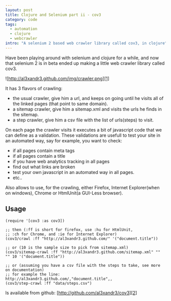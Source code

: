 ```yaml
--- 
layout: post
title: Clojure and Selenium part ii - cov3
category: code
tags:
  - automation
  - clojure
  - webcrawler
intro: "A selenium 2 based web crawler library called cov3, in clojure"
---
```


Have been playing around with selenium and clojure for a while, and now that
selenium 2 is in beta ended up making a little web crawler library called
cov3.

![http://al3xandr3.github.com/img/crawler.png][1]

It has 3 flavors of crawling:

  * the usual crawler, give him a url, and keeps on going until he visits all of the linked pages (that point to same domain). 
  * a sitemap crawler, give him a sitemap.xml and visits the urls he finds in the sitemap. 
  * a step crawler, give him a csv file with the list of urls(steps) to visit. 

On each page the crawler visits it executes a bit of javascript code that we
can define as a validation. These validations are usefull to test your site in
an automated way, say for example, you want to check:

 * if all pages contain meta tags 
 * if all pages contain a title 
 * if you have web analytics tracking in all pages 
 * find out what links are broken 
 * test your own javascript in an automated way in all pages. 
 * etc.. 

Also allows to use, for the crawling, either Firefox, Internet Explorer(when
on windows), Chrome or HtmlUnit(a GUI-Less browser).

## Usage

    
    (require '[cov3 :as cov3])
    
    ;; then (:ff is short for firefox, use :hu for HtmlUnit, 
    ;; :ch for Chrome, and :ie for Internet Explorer)
    (cov3/crawl :ff "http://al3xandr3.github.com/" '("document.title"))
    
    ;; or (10 is the sample size to pick from sitemap.xml)
    (cov3/sitemap-crawl :ff "http://al3xandr3.github.com/sitemap.xml" "" "" 10 '("document.title"))
    
    ;; or (assuming you have a csv file with the steps to take, see more on documentation)
    ;; for example the line: http://al3xandr3.github.com/,"document.title",,
    (cov3/step-crawl :ff "data/steps.csv")
    

Is available from github: [http://github.com/al3xandr3/cov3][2]

   [1]: http://al3xandr3.github.com/img/crawler.png
   [2]: http://github.com/al3xandr3/cov3

